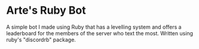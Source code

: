 # Arte's Ruby Bot

A simple bot I made using Ruby that has a levelling system and offers a leaderboard for the members of the server who text the most. Written using ruby's "discordrb" package.
